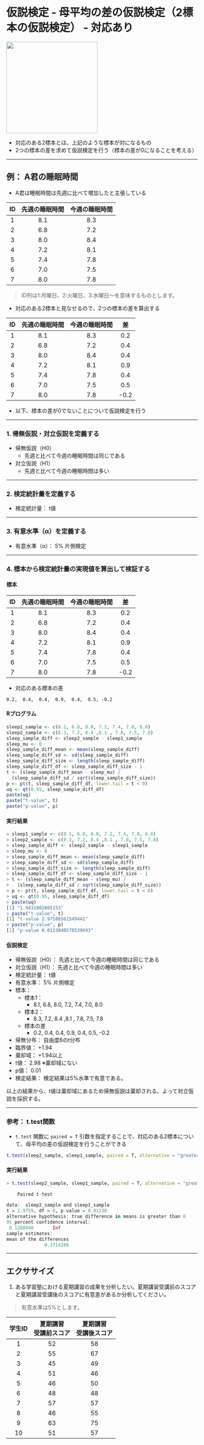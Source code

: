 # 仮説検定 - 母平均の差の仮説検定（2標本の仮説検定） - 対応あり

<img src="img/247.png" width="240px">

* 対応のある2標本とは、上記のような標本が対になるもの
* 2つの標本の差を求めて仮説検定を行う（標本の差が0になることを考える）

---

## 例： A君の睡眠時間

* A君は睡眠時間は先週に比べて増加したと主張している

|ID|先週の睡眠時間|今週の睡眠時間|
|:--:|:--:|:--:|
| 1|8.1|8.3|
| 2|6.8|7.2|
| 3|8.0|8.4|
| 4|7.2|8.1|
| 5|7.4|7.8|
| 6|7.0|7.5|
| 7|8.0|7.8|

> ID列は1:月曜日、2:火曜日、3:水曜日〜を意味するものとします。


* 対応のある2標本と見なせるので、2つの標本の差を算出する


|ID|先週の睡眠時間|今週の睡眠時間|差|
|:--:|:--:|:--:|:--:|
| 1|8.1|8.3|0.2|
| 2|6.8|7.2|0.4|
| 3|8.0|8.4|0.4|
| 4|7.2|8.1|0.9|
| 5|7.4|7.8|0.4|
| 6|7.0|7.5|0.5|
| 7|8.0|7.8|-0.2|

* 以下、標本の差が0でないことについて仮説検定を行う

---

### 1. 帰無仮説・対立仮説を定義する

* 帰無仮説（H0）
  * 先週と比べて今週の睡眠時間は同じである
* 対立仮説（H1）
  * 先週と比べて今週の睡眠時間は多い

---

### 2. 検定統計量を定義する

* 検定統計量： t値

---

### 3. 有意水準（α）を定義する

* 有意水準（α）： 5% 片側検定

---

### 4. 標本から検定統計量の実現値を算出して検証する

#### 標本

|ID|先週の睡眠時間|今週の睡眠時間|差|
|:--:|:--:|:--:|:--:|
| 1|8.1|8.3|0.2|
| 2|6.8|7.2|0.4|
| 3|8.0|8.4|0.4|
| 4|7.2|8.1|0.9|
| 5|7.4|7.8|0.4|
| 6|7.0|7.5|0.5|
| 7|8.0|7.8|-0.2|

* 対応のある標本の差

```
0.2,  0.4,  0.4,  0.9,  0.4,  0.5, -0.2
```

#### Rプログラム

```r
sleep1_sample <- c(8.1, 6.8, 8.0, 7.2, 7.4, 7.0, 8.0)
sleep2_sample <- c(8.3, 7.2, 8.4 ,8.1 , 7.8, 7.5, 7.8)
sleep_sample_diff <- sleep2_sample - sleep1_sample
sleep_mu <- 0
sleep_sample_diff_mean <- mean(sleep_sample_diff)
sleep_sample_diff_sd <- sd(sleep_sample_diff)
sleep_sample_diff_size <- length(sleep_sample_diff)
sleep_sample_diff_df <- sleep_sample_diff_size - 1
t <- (sleep_sample_diff_mean - sleep_mu) / 
  (sleep_sample_diff_sd / sqrt(sleep_sample_diff_size))
p <- pt(t, sleep_sample_diff_df, lower.tail = t < 0)
uq <- qt(0.95, sleep_sample_diff_df)
paste(uq)
paste("t-value", t)
paste("p-value", p)
```

#### 実行結果

```r
> sleep1_sample <- c(8.1, 6.8, 8.0, 7.2, 7.4, 7.0, 8.0)
> sleep2_sample <- c(8.3, 7.2, 8.4 ,8.1 , 7.8, 7.5, 7.8)
> sleep_sample_diff <- sleep2_sample - sleep1_sample
> sleep_mu <- 0
> sleep_sample_diff_mean <- mean(sleep_sample_diff)
> sleep_sample_diff_sd <- sd(sleep_sample_diff)
> sleep_sample_diff_size <- length(sleep_sample_diff)
> sleep_sample_diff_df <- sleep_sample_diff_size - 1
> t <- (sleep_sample_diff_mean - sleep_mu) / 
+   (sleep_sample_diff_sd / sqrt(sleep_sample_diff_size))
> p <- pt(t, sleep_sample_diff_df, lower.tail = t < 0)
> uq <- qt(0.95, sleep_sample_diff_df)
> paste(uq)
[1] "1.9431802805153"
> paste("t-value", t)
[1] "t-value 2.97588561549441"
> paste("p-value", p)
[1] "p-value 0.0123840578539693"
```

#### 仮説検定

* 帰無仮説（H0）： 先週と比べて今週の睡眠時間は同じである
* 対立仮説（H1）： 先週と比べて今週の睡眠時間は多い
* 検定統計量： t値
* 有意水準： 5% 片側検定
* 標本： 
  * 標本1： 
    * 8.1, 6.8, 8.0, 7.2, 7.4, 7.0, 8.0
  * 標本2： 
    * 8.3, 7.2, 8.4 ,8.1 , 7.8, 7.5, 7.8
  * 標本の差
    * 0.2,  0.4,  0.4,  0.9,  0.4,  0.5, -0.2
* 帰無分布： 自由度6のt分布
* 臨界値： +1.94
* 棄却域： +1.94以上
* t値： 2.98 ※棄却域にない
* p値： 0.01
* 検定結果： 検定結果は5%水準で有意である。

以上の結果から、t値は棄却域にあるため帰無仮説は棄却される。よって対立仮説を採択する。

---

### 参考： t.test関数

* `t.test` 関数に `paired = T` 引数を指定することで、対応のある2標本について、母平均の差の仮説検定を行うことができる

```r
t.test(sleep2_sample, sleep1_sample, paired = T, alternative = "greater")
```

#### 実行結果

```r
> t.test(sleep2_sample, sleep1_sample, paired = T, alternative = "greater")

	Paired t-test

data:  sleep2_sample and sleep1_sample
t = 2.9759, df = 6, p-value = 0.01238
alternative hypothesis: true difference in means is greater than 0
95 percent confidence interval:
 0.1288948       Inf
sample estimates:
mean of the differences 
              0.3714286 
```

---

## エクササイズ

1. ある学習塾における夏期講習の成果を分析したい。夏期講習受講前のスコアと夏期講習受講後のスコアに有意差があるか分析してください。

> 有意水準は5%とします。

|学生ID|夏期講習<br>受講前スコア|夏期講習<br>受講後スコア|
|:--:|:--:|:--:|
| 1|52|58|
| 2|55|67|
| 3|45|49|
| 4|51|46|
| 5|46|50|
| 6|48|48|
| 7|57|57|
| 8|46|55|
| 9|63|75|
|10|51|57|


<!-- 

* 2つの標本 の差を算出する

|学生ID|夏期講習<br>受講前スコア|夏期講習<br>受講後スコア|差|
|:--:|:--:|:--:|:--:|
| 1|52|58|6|
| 2|55|67|12|
| 3|45|49|4|
| 4|51|46|-5|
| 5|46|50|4|
| 6|48|48|0|
| 7|57|58|1|
| 8|46|55|9|
| 9|63|75|12|
|10|51|57|6|


* 標本の差が0でないことについて仮説検定を行う
---

### 1. 帰無仮説・対立仮説を定義する

* 帰無仮説（H0）
  * 夏期講習前と夏期講習後においてスコアに差はない
* 対立仮説（H1）
  * 夏期講習前と夏期講習後においてスコアに差がある

---

### 2. 検定統計量を定義する

* 検定統計量： t値

---

### 3. 有意水準（α）を定義する

* 有意水準（α）： 5% 両側検定

---

### 4. 標本から検定統計量の実現値を算出して検証する

|学生ID|夏期講習<br>受講前スコア|夏期講習<br>受講後スコア|
|:--:|:--:|:--:|
| 1|52|58|
| 2|55|67|
| 3|45|49|
| 4|51|46|
| 5|46|50|
| 6|48|48|
| 7|57|57|
| 8|46|55|
| 9|63|75|
|10|51|57|

* 対応のある標本の差

```
6, 12,  4, -5,  4,  0,  1,  9, 12,  6
```

#### Rプログラム

```r
score_sample_pre <- c(52, 55, 45, 51, 46, 48, 57, 46, 63, 51)
score_sample_post <- c(58, 67, 49, 46, 50, 48, 58, 55, 75, 57)
score_sample_diff <- score_sample_post - score_sample_pre
score_mu <- 0
score_sample_diff_mean <- mean(score_sample_diff)
score_sample_diff_sd <- sd(score_sample_diff)
score_sample_diff_size <- length(score_sample_diff)
score_sample_diff_df <- score_sample_diff_size - 1
t <- (score_sample_diff_mean - score_mu) / 
        (score_sample_diff_sd / sqrt(score_sample_diff_size))
p <- pt(t, score_sample_diff_df, lower.tail = t < 0) * 2
lq <- qt(0.025, score_sample_diff_df)
uq <- qt(0.975, score_sample_diff_df)
paste(lq, "-", uq)
paste("t-value", t)
paste("p-value", p)
```

#### 実行結果

```r
> score_sample_pre <- c(52, 55, 45, 51, 46, 48, 57, 46, 63, 51)
> score_sample_post <- c(58, 67, 49, 46, 50, 48, 58, 55, 75, 57)
> score_sample_diff <- score_sample_post - score_sample_pre
> score_mu <- 0
> score_sample_diff_mean <- mean(score_sample_diff)
> score_sample_diff_sd <- sd(score_sample_diff)
> score_sample_diff_size <- length(score_sample_diff)
> score_sample_diff_df <- score_sample_diff_size - 1
> t <- (score_sample_diff_mean - score_mu) / 
+         (score_sample_diff_sd / sqrt(score_sample_diff_size))
> p <- pt(t, score_sample_diff_df, lower.tail = t < 0) * 2
> lq <- qt(0.025, score_sample_diff_df)
> uq <- qt(0.975, score_sample_diff_df)
> paste(lq, "-", uq)
[1] "-2.2621571627982 - 2.2621571627982"
> paste("t-value", t)
[1] "t-value 2.88902506339383"
> paste("p-value", p)
[1] "p-value 0.0179126932255259"
```

#### 仮説検定


* 帰無仮説（H0）： 夏期講習前と夏期講習後においてスコアに差はない
* 対立仮説（H1）： 夏期講習前と夏期講習後においてスコアに差がある
* 検定統計量： t値
* 有意水準： 5% 両側検定
* 標本： 
  * 標本1： 
    * 58, 67, 49, 46, 50, 48, 58, 55, 75, 57
  * 標本2： 
    * 52, 55, 45, 51, 46, 48, 57, 46, 63, 51
  * 標本の差
    * 6, 12,  4, -5,  4,  0,  1,  9, 12,  6
* 帰無分布： 自由度9のt分布
* 臨界値： -2.26, +2.26
* 棄却域： -2.26以下 あるいは +2.26以上
* t値： 2.88 ※棄却域にない
* p値： 0.02
* 検定結果： 検定結果は5%水準で有意である。

以上の結果から、t値は棄却域にあるため帰無仮説は棄却されます。よって対立仮説を採択します。

---

### 参考： t.test関数

* `t.test` 関数に `paired = T` 引数を指定することで、対応のある2標本について、母平均の差の仮説検定を行うことができる

```r
t.test(score_sample_post, score_sample_pre, paired = T)
```

#### 実行結果

```r
> t.test(score_sample_post, score_sample_pre, paired = T)

	Paired t-test

data:  score_sample_post and score_sample_pre
t = 2.889, df = 9, p-value = 0.01791
alternative hypothesis: true difference in means is not equal to 0
95 percent confidence interval:
 1.063214 8.736786
sample estimates:
mean of the differences 
                    4.9 
```

-->